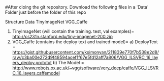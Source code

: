 #After cloing the git repository. Download the following files in a 'Data' Folder just before the folder of this repo

Structure
Data
    TinyImageNet
    VGG_Caffe
1) TinyImageNet (will contain the training. test, val examples)= http://cs231n.stanford.edu/tiny-imagenet-200.zip
2) VGG_Caffe (contains the deploy text and trained model)= 
	a) DeployText = https://gist.githubusercontent.com/ksimonyan/211839e770f7b538e2d8/raw/c3ba00e272d9f48594acef1f67e5fd12aff7a806/VGG_ILSVRC_16_layers_deploy.prototxt
	b) The Model  = http://www.robots.ox.ac.uk/~vgg/software/very_deep/caffe/VGG_ILSVRC_16_layers.caffemodel
 
